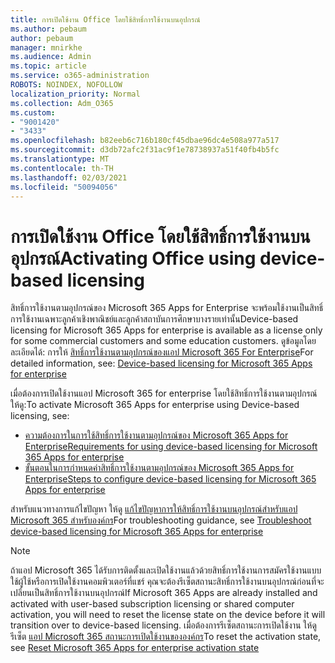 ```yaml
---
title: การเปิดใช้งาน Office โดยใช้สิทธิ์การใช้งานบนอุปกรณ์
ms.author: pebaum
author: pebaum
manager: mnirkhe
ms.audience: Admin
ms.topic: article
ms.service: o365-administration
ROBOTS: NOINDEX, NOFOLLOW
localization_priority: Normal
ms.collection: Adm_O365
ms.custom:
- "9001420"
- "3433"
ms.openlocfilehash: b82eeb6c716b180cf45dbae96dc4e508a977a517
ms.sourcegitcommit: d3db72afc2f31ac9f1e78738937a51f40fb4b5fc
ms.translationtype: MT
ms.contentlocale: th-TH
ms.lasthandoff: 02/03/2021
ms.locfileid: "50094056"
---
```

# <a name="activating-office-using-device-based-licensing"></a><span data-ttu-id="e570d-102">การเปิดใช้งาน Office โดยใช้สิทธิ์การใช้งานบนอุปกรณ์</span><span class="sxs-lookup"><span data-stu-id="e570d-102">Activating Office using device-based licensing</span></span>

<span data-ttu-id="e570d-103">สิทธิ์การใช้งานตามอุปกรณ์ของ Microsoft 365 Apps for Enterprise จะพร้อมใช้งานเป็นสิทธิ์การใช้งานเฉพาะลูกค้าเชิงพาณิชย์และลูกค้าสถาบันการศึกษาบางรายเท่านั้น</span><span class="sxs-lookup"><span data-stu-id="e570d-103">Device-based licensing for Microsoft 365 Apps for enterprise is available as a license only for some commercial customers and some education customers.</span></span> <span data-ttu-id="e570d-104">ดูข้อมูลโดยละเอียดได้: การให้ [สิทธิ์การใช้งานตามอุปกรณ์ของแอป Microsoft 365 For Enterprise](https://docs.microsoft.com/deployoffice/device-based-licensing)</span><span class="sxs-lookup"><span data-stu-id="e570d-104">For detailed information, see: [Device-based licensing for Microsoft 365 Apps for enterprise](https://docs.microsoft.com/deployoffice/device-based-licensing)</span></span>

<span data-ttu-id="e570d-105">เมื่อต้องการเปิดใช้งานแอป Microsoft 365 for enterprise โดยใช้สิทธิ์การใช้งานตามอุปกรณ์ ให้ดู:</span><span class="sxs-lookup"><span data-stu-id="e570d-105">To activate Microsoft 365 Apps for enterprise using Device-based licensing, see:</span></span>

- [<span data-ttu-id="e570d-106">ความต้องการในการใช้สิทธิ์การใช้งานตามอุปกรณ์ของ Microsoft 365 Apps for Enterprise</span><span class="sxs-lookup"><span data-stu-id="e570d-106">Requirements for using device-based licensing for Microsoft 365 Apps for enterprise</span></span>](https://docs.microsoft.com/deployoffice/device-based-licensing#requirements-for-using-device-based-licensing-for-microsoft-365-apps-for-enterprise)
- [<span data-ttu-id="e570d-107">ขั้นตอนในการกําหนดค่าสิทธิ์การใช้งานตามอุปกรณ์ของ Microsoft 365 Apps for Enterprise</span><span class="sxs-lookup"><span data-stu-id="e570d-107">Steps to configure device-based licensing for Microsoft 365 Apps for enterprise</span></span>](https://docs.microsoft.com/deployoffice/device-based-licensing#steps-to-configure-device-based-licensing-for-microsoft-365-apps-for-enterprise)

<span data-ttu-id="e570d-108">สําหรับแนวทางการแก้ไขปัญหา ให้ดู [แก้ไขปัญหาการให้สิทธิ์การใช้งานบนอุปกรณ์สําหรับแอป Microsoft 365 สําหรับองค์กร](https://docs.microsoft.com/deployoffice/device-based-licensing#troubleshoot-device-based-licensing-for-microsoft-365-apps-for-enterprise)</span><span class="sxs-lookup"><span data-stu-id="e570d-108">For troubleshooting guidance, see [Troubleshoot device-based licensing for Microsoft 365 Apps for enterprise](https://docs.microsoft.com/deployoffice/device-based-licensing#troubleshoot-device-based-licensing-for-microsoft-365-apps-for-enterprise)</span></span>

> [!NOTE]
> <span data-ttu-id="e570d-109">ถ้าแอป Microsoft 365 ได้รับการติดตั้งและเปิดใช้งานแล้วด้วยสิทธิ์การใช้งานการสมัครใช้งานแบบใช้ผู้ใช้หรือการเปิดใช้งานคอมพิวเตอร์ที่แชร์ คุณจะต้องรีเซ็ตสถานะสิทธิ์การใช้งานบนอุปกรณ์ก่อนที่จะเปลี่ยนเป็นสิทธิ์การใช้งานบนอุปกรณ์</span><span class="sxs-lookup"><span data-stu-id="e570d-109">If Microsoft 365 Apps are already installed and activated with user-based subscription licensing or shared computer activation, you will need to reset the license state on the device before it will transition over to device-based licensing.</span></span> <span data-ttu-id="e570d-110">เมื่อต้องการรีเซ็ตสถานะการเปิดใช้งาน ให้ดู รีเซ็ต [แอป Microsoft 365 สถานะการเปิดใช้งานขององค์กร](https://docs.microsoft.com/office/troubleshoot/activation/reset-office-365-proplus-activation-state)</span><span class="sxs-lookup"><span data-stu-id="e570d-110">To reset the activation state, see [Reset Microsoft 365 Apps for enterprise activation state](https://docs.microsoft.com/office/troubleshoot/activation/reset-office-365-proplus-activation-state)</span></span>
